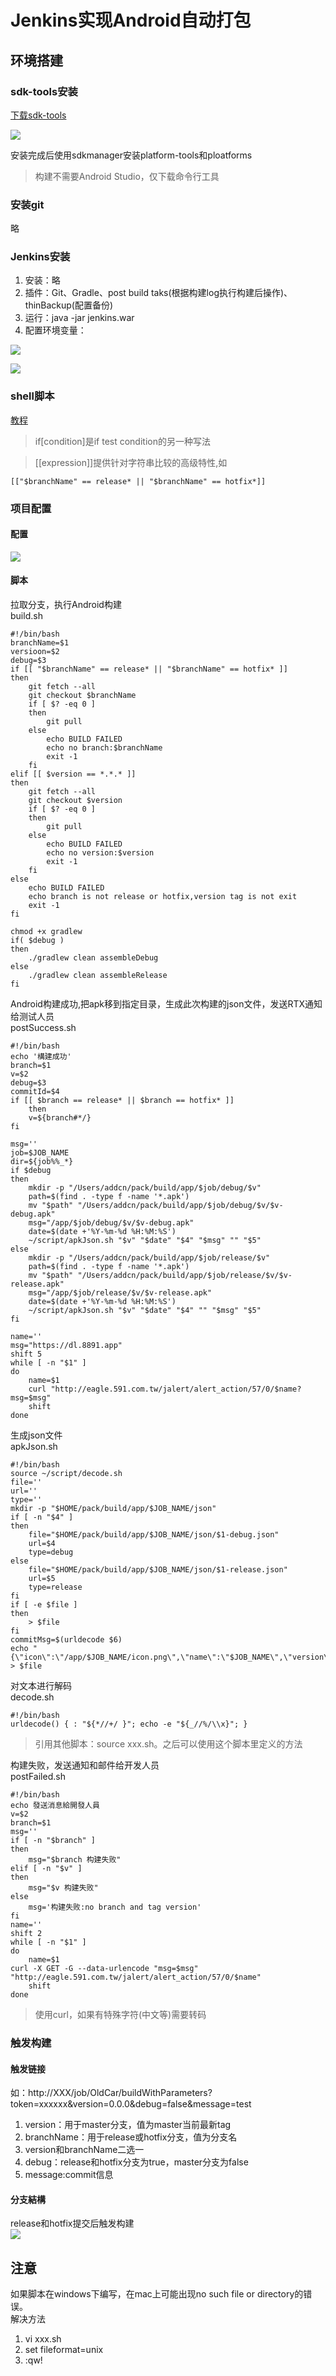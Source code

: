 ﻿# Jenkins实现Android自动打包

## 环境搭建

### sdk-tools安装

[下载sdk-tools](https://developer.android.com/studio")

![](/pics/download_sdk_tools.png)

安装完成后使用sdkmanager安装platform-tools和ploatforms

> 构建不需要Android Studio，仅下载命令行工具

### 安装git
略

### Jenkins安装

 1. 安装：略
 2. 插件：Git、Gradle、post build taks(根据构建log执行构建后操作)、thinBackup(配置备份)
 3. 运行：java -jar jenkins.war
 4. 配置环境变量：
 
![](/pics/jenkins_git.jpg)

![](/pics/jenkins_env.jpg)

### shell脚本

 [教程](http://www.runoob.com/linux/linux-shell.html)

 > if[condition]是if test condition的另一种写法
 
 > [[expression]]提供针对字符串比较的高级特性,如
 
 ```
 [["$branchName" == release* || "$branchName" == hotfix*]]
 ```
 
### 项目配置
 
#### 配置

![](/pics/jenkins_oldcar.jpg)

#### 脚本
拉取分支，执行Android构建<br/>
build.sh

```
#!/bin/bash
branchName=$1
versioon=$2
debug=$3
if [[ "$branchName" == release* || "$branchName" == hotfix* ]]
then
	git fetch --all
    git checkout $branchName
    if [ $? -eq 0 ]
    then
        git pull
    else
        echo BUILD FAILED
        echo no branch:$branchName
        exit -1
    fi
elif [[ $version == *.*.* ]]
then
	git fetch --all
    git checkout $version
    if [ $? -eq 0 ]
    then
        git pull
    else
        echo BUILD FAILED
        echo no version:$version
        exit -1
    fi
else
	echo BUILD FAILED
    echo branch is not release or hotfix,version tag is not exit
    exit -1
fi

chmod +x gradlew
if( $debug )
then
	./gradlew clean assembleDebug
else
	./gradlew clean assembleRelease
fi

```

Android构建成功,把apk移到指定目录，生成此次构建的json文件，发送RTX通知给测试人员<br/>
postSuccess.sh

```
#!/bin/bash
echo '構建成功'
branch=$1
v=$2
debug=$3
commitId=$4
if [[ $branch == release* || $branch == hotfix* ]]
    then
    v=${branch#*/}
fi

msg=''
job=$JOB_NAME
dir=${job%%_*}
if $debug
then
	mkdir -p "/Users/addcn/pack/build/app/$job/debug/$v"
    path=$(find . -type f -name '*.apk')
	mv "$path" "/Users/addcn/pack/build/app/$job/debug/$v/$v-debug.apk"
    msg="/app/$job/debug/$v/$v-debug.apk"
    date=$(date +'%Y-%m-%d %H:%M:%S')
    ~/script/apkJson.sh "$v" "$date" "$4" "$msg" "" "$5"
else
	mkdir -p "/Users/addcn/pack/build/app/$job/release/$v"
    path=$(find . -type f -name '*.apk')
    mv "$path" "/Users/addcn/pack/build/app/$job/release/$v/$v-release.apk"
    msg="/app/$job/release/$v/$v-release.apk"
    date=$(date +'%Y-%m-%d %H:%M:%S')
    ~/script/apkJson.sh "$v" "$date" "$4" "" "$msg" "$5"
fi

name=''
msg="https://dl.8891.app"
shift 5
while [ -n "$1" ]
do
    name=$1
    curl "http://eagle.591.com.tw/jalert/alert_action/57/0/$name?msg=$msg"
    shift
done

```

生成json文件<br/>
apkJson.sh

```
#!/bin/bash
source ~/script/decode.sh
file=''
url=''
type=''
mkdir -p "$HOME/pack/build/app/$JOB_NAME/json"
if [ -n "$4" ]
then
    file="$HOME/pack/build/app/$JOB_NAME/json/$1-debug.json"
    url=$4
    type=debug
else
    file="$HOME/pack/build/app/$JOB_NAME/json/$1-release.json"
    url=$5
    type=release
fi
if [ -e $file ]
then
    > $file
fi
commitMsg=$(urldecode $6)
echo "{\"icon\":\"/app/$JOB_NAME/icon.png\",\"name\":\"$JOB_NAME\",\"version\":\"$1\",\"date\":\"$2\",\"git_sha1\":\"$3\",\"download_url\":\"$url\",\"env\":\"$type\",\"description\":\"$commitMsg\"}" > $file

```

对文本进行解码<br/>
decode.sh

```
#!/bin/bash
urldecode() { : "${*//+/ }"; echo -e "${_//%/\\x}"; }
```

> 引用其他脚本：source xxx.sh。之后可以使用这个脚本里定义的方法

构建失败，发送通知和邮件给开发人员<br/>
postFailed.sh

```
#!/bin/bash
echo 發送消息給開發人員
v=$2
branch=$1
msg=''
if [ -n "$branch" ]
then
    msg="$branch 构建失败"
elif [ -n "$v" ]
then
    msg="$v 构建失败"
else
    msg='构建失败:no branch and tag version'
fi
name=''
shift 2
while [ -n "$1" ]
do
    name=$1
curl -X GET -G --data-urlencode "msg=$msg" "http://eagle.591.com.tw/jalert/alert_action/57/0/$name"
    shift
done

```

> 使用curl，如果有特殊字符(中文等)需要转码

### 触发构建

#### 触发链接

如：http://XXX/job/OldCar/buildWithParameters?token=xxxxxx&version=0.0.0&debug=false&message=test

1. version：用于master分支，值为master当前最新tag
2. branchName：用于release或hotfix分支，值为分支名
3. version和branchName二选一
4. debug：release和hotfix分支为true，master分支为false
5. message:commit信息

#### 分支結構
release和hotfix提交后触发构建<br/>
![](/pics/branch.jpg)

## 注意 
如果脚本在windows下编写，在mac上可能出现no such file or directory的错误。<br/>
解决方法
1. vi xxx.sh
2. set fileformat=unix
3. :qw!